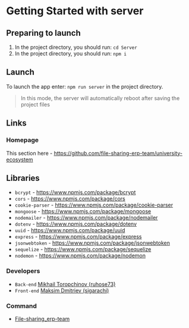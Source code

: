 # Getting Started with server

## Preparing to launch

1. In the project directory, you should run: `cd Server`
2. In the project directory, you should run: `npm i`

## Launch

To launch the app enter: `npm run server` in the project directory.

> In this mode, the server will automatically reboot after saving the project files

## Links

### Homepage

This section here - <https://github.com/file-sharing-erp-team/university-ecosystem>

## Libraries

- `bcrypt` - <https://www.npmjs.com/package/bcrypt>
- `cors` - <https://www.npmjs.com/package/cors>
- `cookie-parser` - <https://www.npmjs.com/package/cookie-parser>
- `mongoose` - <https://www.npmjs.com/package/mongoose>
- `nodemailer` - <https://www.npmjs.com/package/nodemailer>
- `dotenv` - <https://www.npmjs.com/package/dotenv>
- `uuid` - <https://www.npmjs.com/package/uuid>
- `express` - <https://www.npmjs.com/package/express>
- `jsonwebtoken` - <https://www.npmjs.com/package/jsonwebtoken>
- `sequelize` - <https://www.npmjs.com/package/sequelize>
- `nodemon` - <https://www.npmjs.com/package/nodemon>

### Developers

- `Back-end` [Mikhail Toropchinov (ruhose73)](https://github.com/ruhose73)
- `Front-end` [Maksim Dmitriev (sigarachi)](https://github.com/sigarachi)

### Command

- [File-sharing_erp-team](https://github.com/file-sharing-erp-team/)